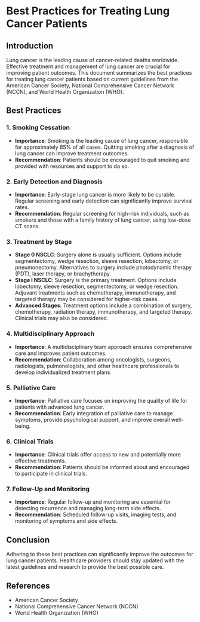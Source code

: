 
# Best Practices for Treating Lung Cancer Patients

## Introduction
Lung cancer is the leading cause of cancer-related deaths worldwide. Effective treatment and management of lung cancer are crucial for improving patient outcomes. This document summarizes the best practices for treating lung cancer patients based on current guidelines from the American Cancer Society, National Comprehensive Cancer Network (NCCN), and World Health Organization (WHO).

## Best Practices

### 1. Smoking Cessation
- **Importance**: Smoking is the leading cause of lung cancer, responsible for approximately 85% of all cases. Quitting smoking after a diagnosis of lung cancer can improve treatment outcomes.
- **Recommendation**: Patients should be encouraged to quit smoking and provided with resources and support to do so.

### 2. Early Detection and Diagnosis
- **Importance**: Early-stage lung cancer is more likely to be curable. Regular screening and early detection can significantly improve survival rates.
- **Recommendation**: Regular screening for high-risk individuals, such as smokers and those with a family history of lung cancer, using low-dose CT scans.

### 3. Treatment by Stage
- **Stage 0 NSCLC**: Surgery alone is usually sufficient. Options include segmentectomy, wedge resection, sleeve resection, lobectomy, or pneumonectomy. Alternatives to surgery include photodynamic therapy (PDT), laser therapy, or brachytherapy.
- **Stage I NSCLC**: Surgery is the primary treatment. Options include lobectomy, sleeve resection, segmentectomy, or wedge resection. Adjuvant treatments such as chemotherapy, immunotherapy, and targeted therapy may be considered for higher-risk cases.
- **Advanced Stages**: Treatment options include a combination of surgery, chemotherapy, radiation therapy, immunotherapy, and targeted therapy. Clinical trials may also be considered.

### 4. Multidisciplinary Approach
- **Importance**: A multidisciplinary team approach ensures comprehensive care and improves patient outcomes.
- **Recommendation**: Collaboration among oncologists, surgeons, radiologists, pulmonologists, and other healthcare professionals to develop individualized treatment plans.

### 5. Palliative Care
- **Importance**: Palliative care focuses on improving the quality of life for patients with advanced lung cancer.
- **Recommendation**: Early integration of palliative care to manage symptoms, provide psychological support, and improve overall well-being.

### 6. Clinical Trials
- **Importance**: Clinical trials offer access to new and potentially more effective treatments.
- **Recommendation**: Patients should be informed about and encouraged to participate in clinical trials.

### 7. Follow-Up and Monitoring
- **Importance**: Regular follow-up and monitoring are essential for detecting recurrence and managing long-term side effects.
- **Recommendation**: Scheduled follow-up visits, imaging tests, and monitoring of symptoms and side effects.

## Conclusion
Adhering to these best practices can significantly improve the outcomes for lung cancer patients. Healthcare providers should stay updated with the latest guidelines and research to provide the best possible care.

## References
- American Cancer Society
- National Comprehensive Cancer Network (NCCN)
- World Health Organization (WHO)

